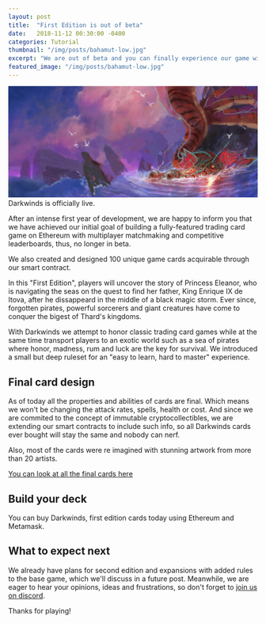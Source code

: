 ```yaml
---
layout: post
title:  "First Edition is out of beta"
date:   2018-11-12 00:30:00 -0400
categories: Tutorial
thumbnail: "/img/posts/bahamut-low.jpg"
excerpt: "We are out of beta and you can finally experience our game without funny glitches"
featured_image: "/img/posts/bahamut-low.jpg"
---
```

![Metamask](/img/posts/bahamut.jpg)
Darkwinds is officially live.

After an intense first year of development, we are happy to inform you that we have achieved our initial goal of building a fully-featured 
trading card game on Ethereum with multiplayer matchmaking and competitive leaderboards, thus, no longer in beta. 

We also created and designed 100 unique game cards acquirable through our smart contract.

In this "First Edition", players will uncover the story of Princess Eleanor, who is navigating the seas on the quest to find her father, King Enrique IX de Itova, after he dissappeard in the middle of a black magic storm. Ever since, forgotten pirates, powerful sorcerers and giant creatures have come to conquer the bigest of Thard's kingdoms. 

With Darkwinds we attempt to honor classic trading card games while at the same time transport players to an exotic world such as a sea of pirates where honor, madness, rum and luck are the key for survival. We introduced a small but deep ruleset for an "easy to learn, hard to master" experience.

## Final card design

As of today all the properties and abilities of cards are final. Which means we won't be changing the attack rates, spells, health or cost. And since we are commited to the concept of immutable cryptocollectibles, we are extending our smart contracts to include such info, so all Darkwinds cards ever bought will stay the same and nobody can nerf.

Also, most of the cards were re imagined with stunning artwork from more than 20 artists.

<a href="https://playdarkwinds.com/cards.html">You can look at all the final cards here</a>

## Build your deck
You can buy Darkwinds, first edition cards today using Ethereum and Metamask.

## What to expect next
We already have plans for second edition and expansions with added rules to the base game, which we'll discuss in a future post. Meanwhile, we are eager to hear your opinions, ideas and frustrations, so don't forget to <a href="https://discord.gg/WwyCERC">join us on discord</a>.

Thanks for playing!
